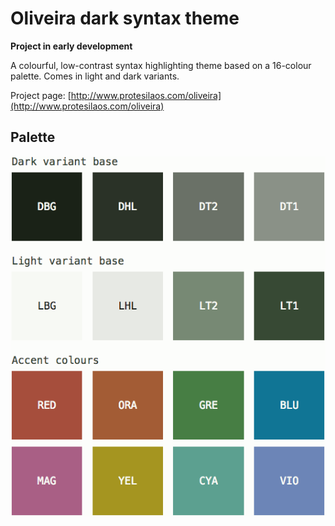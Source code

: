 # Oliveira dark syntax theme

**Project in early development**

A colourful, low-contrast syntax highlighting theme based on a 16-colour palette. Comes in light and dark variants.

Project page: [http://www.protesilaos.com/oliveira](http://www.protesilaos.com/oliveira)

## Palette

![oliveira colour scheme](https://raw.githubusercontent.com/protesilaos/oliveira/master/img/oliveira_colours.png)

